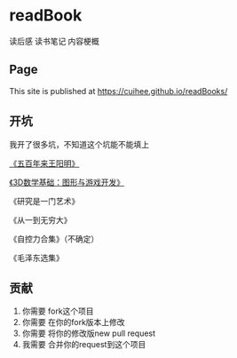 # readBook  

读后感 读书笔记 内容梗概

## Page  

This site is published at <https://cuihee.github.io/readBooks/>  

## 开坑  

我开了很多坑，不知道这个坑能不能填上  

[《五百年来王阳明》](https://github.com/cuihee/readBook/tree/master/%E4%BA%94%E7%99%BE%E5%B9%B4%E6%9D%A5%E7%8E%8B%E9%98%B3%E6%98%8E_%E9%83%A6%E6%B3%A2(%E8%91%97))  

[《3D数学基础：图形与游戏开发》](https://github.com/cuihee/readBooks/tree/master/3D%E6%95%B0%E5%AD%A6%E5%9F%BA%E7%A1%80%EF%BC%9A%E5%9B%BE%E5%BD%A2%E4%B8%8E%E6%B8%B8%E6%88%8F%E5%BC%80%E5%8F%91)  
  
《研究是一门艺术》  

《从一到无穷大》

《自控力合集》（不确定）

《毛泽东选集》

## 贡献

1. 你需要 fork这个项目
2. 你需要 在你的fork版本上修改
3. 你需要 将你的修改版new pull request
4. 我需要 合并你的request到这个项目
